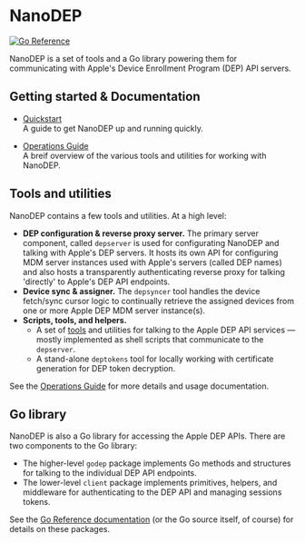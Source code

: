 # NanoDEP

[![Go Reference](https://pkg.go.dev/badge/github.com/micromdm/nanodep.svg)](https://pkg.go.dev/github.com/micromdm/nanodep)

NanoDEP is a set of tools and a Go library powering them for communicating with Apple's Device Enrollment Program (DEP) API servers.

## Getting started & Documentation

- [Quickstart](docs/quickstart.md)  
A guide to get NanoDEP up and running quickly.

- [Operations Guide](docs/operations-guide.md)  
A breif overview of the various tools and utilities for working with NanoDEP.

## Tools and utilities

NanoDEP contains a few tools and utilities. At a high level:

- **DEP configuration & reverse proxy server.** The primary server component, called `depserver` is used for configurating NanoDEP and talking with Apple's DEP servers. It hosts its own API for configuring MDM server instances used with Apple's servers (called DEP names) and also hosts a transparently authenticating reverse proxy for talking 'directly' to Apple's DEP API endpoints.
- **Device sync & assigner.** The `depsyncer` tool handles the device fetch/sync cursor logic to continually retrieve the assigned devices from one or more Apple DEP MDM server instance(s).
- **Scripts, tools, and helpers.**
  - A set of [tools](tools) and utilities for talking to the Apple DEP API services — mostly implemented as shell scripts that communicate to the `depserver`.
  - A stand-alone `deptokens` tool for locally working with certificate generation for DEP token decryption.

See the [Operations Guide](docs/operations-guide.md) for more details and usage documentation.

## Go library

NanoDEP is also a Go library for accessing the Apple DEP APIs. There are two components to the Go library:

* The higher-level `godep` package implements Go methods and structures for talking to the individual DEP API endpoints.
* The lower-level `client` package implements primitives, helpers, and middleware for authenticating to the DEP API and managing sessions tokens.

See the [Go Reference documentation](https://pkg.go.dev/github.com/micromdm/nanodep) (or the Go source itself, of course) for details on these packages.
